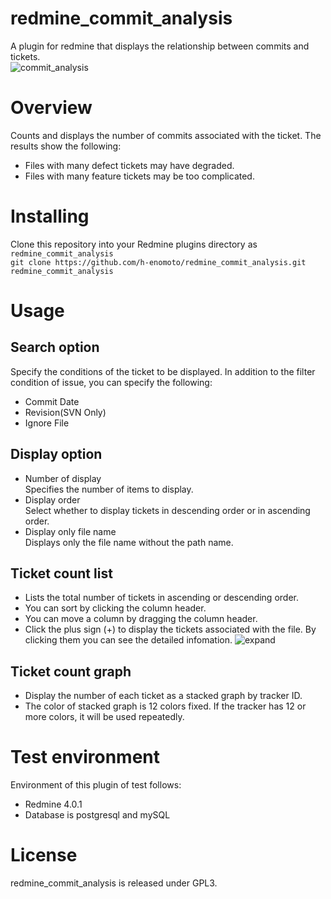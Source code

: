 # redmine_commit_analysis
A plugin for redmine that displays the relationship between commits and tickets.  
![commit_analysis](https://user-images.githubusercontent.com/28261510/55772384-f4499c00-5ac6-11e9-8792-73b5562ab0fd.png)
# Overview
Counts and displays the number of commits associated with the ticket.
The results show the following:
- Files with many defect tickets may have degraded.
- Files with many feature tickets may be too complicated.
# Installing
Clone this repository into your Redmine plugins directory as `redmine_commit_analysis`  
```git clone https://github.com/h-enomoto/redmine_commit_analysis.git redmine_commit_analysis```
# Usage
## Search option
Specify the conditions of the ticket to be displayed.
In addition to the filter condition of issue, you can specify the following:
- Commit Date
- Revision(SVN Only)
- Ignore File
## Display option
- Number of display  
Specifies the number of items to display.
- Display order  
Select whether to display tickets in descending order or in ascending order.
- Display only file name  
Displays only the file name without the path name.
## Ticket count list
- Lists the total number of tickets in ascending or descending order.
- You can sort by clicking the column header.
- You can move a column by dragging the column header.
- Click the plus sign (+) to display the tickets associated with the file. By clicking them you can see the detailed infomation.
![expand](https://user-images.githubusercontent.com/28261510/55775465-5d83dc00-5ad4-11e9-9c5d-a31f8c80528b.png)
## Ticket count graph
- Display the number of each ticket as a stacked graph by tracker ID.
- The color of stacked graph is 12 colors fixed. If the tracker has 12 or more colors, it will be used repeatedly.
# Test environment
Environment of this plugin of test follows:
- Redmine 4.0.1
- Database is postgresql and mySQL
# License
redmine_commit_analysis is released under GPL3.
